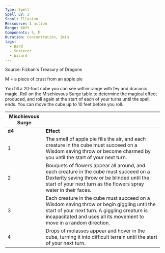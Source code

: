 ```yaml
---
Type: Spell
Spell LV: 2
Scool: Illusion
Ressource: 1 action
Range: 60ft
Components: S, M
Duration: Concentration, 1min
tags:
  - Bard
  - Sorcerer
  - Wizard
---
```

Source: Fizban's Treasury of Dragons

M = a piece of crust from an apple pie

You fill a 20-foot cube you can see within range with fey and draconic magic. Roll on the Mischievous Surge table to determine the magical effect produced, and roll again at the start of each of your turns until the spell ends. You can move the cube up to 10 feet before you roll.

|**Mischievous Surge**|   |
|---|---|
|**d4**|**Effect**|
|1|The smell of apple pie fills the air, and each creature in the cube must succeed on a Wisdom saving throw or become charmed by you until the start of your next turn.|
|2|Bouquets of flowers appear all around, and each creature in the cube must succeed on a Dexterity saving throw or be blinded until the start of your next turn as the flowers spray water in their faces.|
|3|Each creature in the cube must succeed on a Wisdom saving throw or begin giggling until the start of your next turn. A giggling creature is incapacitated and uses all its movement to move in a random direction.|
|4|Drops of molasses appear and hover in the cube, turning it into difficult terrain until the start of your next turn.